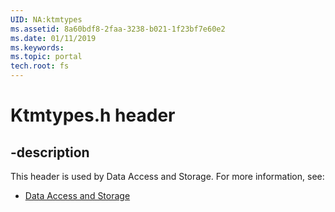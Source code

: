 ```yaml
---
UID: NA:ktmtypes
ms.assetid: 8a60bdf8-2faa-3238-b021-1f23bf7e60e2
ms.date: 01/11/2019
ms.keywords: 
ms.topic: portal
tech.root: fs
---
```


# Ktmtypes.h header


## -description


This header is used by Data Access and Storage. For more information, see:

- [Data Access and Storage](../_fs/index.md)

